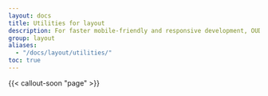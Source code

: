 ```yaml
---
layout: docs
title: Utilities for layout
description: For faster mobile-friendly and responsive development, OUDS Web includes dozens of utility classes for showing, hiding, aligning, and spacing content.
group: layout
aliases:
  - "/docs/layout/utilities/"
toc: true
---
```


{{< callout-soon "page" >}}
